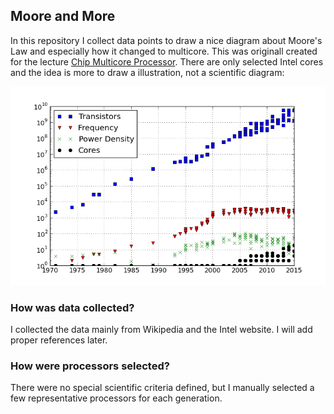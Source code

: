 ## Moore and More

In this repository I collect data points to draw a nice diagram about
Moore's Law and especially how it changed to multicore. This was
originall created for the lecture
[Chip Multicore Processor](http://www.lis.ei.tum.de/?id=cmp). There
are only selected Intel cores and the idea is more to draw a
illustration, not a scientific diagram:

![mooreandmore](mooreandmore.png)

### How was data collected?

I collected the data mainly from Wikipedia and the Intel website. I
will add proper references later.

### How were processors selected?

There were no special scientific criteria defined, but I manually
selected a few representative processors for each generation.
